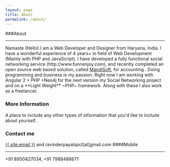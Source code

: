 ```yaml
---
layout: page
title: About
permalink: /about/
---
```

###About
<hr />
Namaste (Hello).I am a Web Developer and Designer from Haryana, India. I have a wonderful experience of 4 years+ in field of Web Development (Mainly with PHP and JavaScript).
I have developed a fully functional social networking service (http://www.funnenjoy.com), and recently completed an open source web based solution, called <a href="https://github.com/ravinderpayal/mandisoft">MandiSoft</a>, for accounting . Doing programming and business is my passion. Right now I am working with Angular 2 + PHP +Neo4j for the next version my Social Networking project and on a **Light Weight** ~PHP~ framework. Along with these I also work as a freelancer.

### More Information

A place to include any other types of information that you'd like to include about yourself.

### Contact me
<a href="mailto:{{ site.email }}/">{{ site.email }}</a> and ravinderpayalspcl[at]gmail.com
####Mobile
<hr />
+91 8950427034, +91 7988486671
